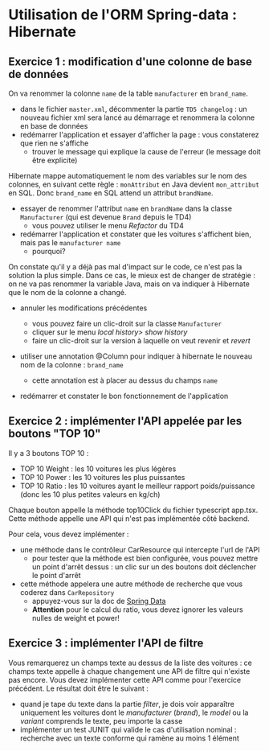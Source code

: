 # Utilisation de l'ORM Spring-data : Hibernate

## Exercice 1 : modification d'une colonne de base de données

On va renommer la colonne ```name``` de la table ```manufacturer``` en ```brand_name```. 

- dans le fichier ```master.xml```, décommenter la partie ```TD5 changelog``` : un nouveau fichier xml sera lancé au démarrage et renommera la colonne en base de données
- redémarrer l'application et essayer d'afficher la page : vous constaterez que rien ne s'affiche
    - trouver le message qui explique la cause de l'erreur (le message doit être explicite)

Hibernate mappe automatiquement le nom des variables sur le nom des colonnes, en suivant cette règle :
```monAttribut``` en Java devient ```mon_attribut``` en SQL. Donc ```brand_name``` en SQL attend un attribut ```brandName```.

- essayer de renommer l'attribut ```name``` en ```brandName``` dans la classe ```Manufacturer``` (qui est devenue ```Brand``` depuis le TD4)
  - vous pouvez utiliser le menu _Refactor_ du TD4
- redémarrer l'application et constater que les voitures s'affichent bien, mais pas le ```manufacturer name```
    - pourquoi?

On constate qu'il y a déjà pas mal d'impact sur le code, ce n'est pas la solution la plus simple. 
Dans ce cas, le mieux est de changer de stratégie : on ne va pas renommer la variable Java, mais on va indiquer à Hibernate que le nom de la colonne a changé.

- annuler les modifications précédentes
    - vous pouvez faire un clic-droit sur la classe ```Manufacturer``` 
    - cliquer sur le menu _local history> show history_
    - faire un clic-droit sur la version à laquelle on veut revenir et _revert_

- utiliser une annotation @Column pour indiquer à hibernate le nouveau nom de la colonne : ```brand_name```
    - cette annotation est à placer au dessus du champs ```name``` 
- redémarrer et constater le bon fonctionnement de l'application 

## Exercice 2 : implémenter l'API appelée par les boutons "TOP 10"
Il y a 3 boutons TOP 10 : 
- TOP 10 Weight : les 10 voitures les plus légères
- TOP 10 Power : les 10 voitures les plus puissantes
- TOP 10 Ratio : les 10 voitures ayant le meilleur rapport poids/puissance (donc les 10 plus petites valeurs en kg/ch)

Chaque bouton appelle la méthode top10Click du fichier typescript app.tsx.
Cette méthode appelle une API qui n'est pas implémentée côté backend.

Pour cela, vous devez implémenter : 
- une méthode dans le contrôleur CarResource qui intercepte l'url de l'API
  - pour tester que la méthode est bien configurée, vous pouvez mettre un point d'arrêt dessus : un clic sur un des boutons doit déclencher le point d'arrêt
- cette méthode appelera une autre méthode de recherche que vous coderez dans ```CarRepository```
   - appuyez-vous sur la doc de [Spring Data](https://docs.spring.io/spring-data/jpa/docs/1.10.1.RELEASE/reference/html/#jpa.query-methods.query-creation)
   - **Attention** pour le calcul du ratio, vous devez ignorer les valeurs nulles de weight et power!


## Exercice 3 : implémenter l'API de filtre
Vous remarquerez un champs texte au dessus de la liste des voitures : ce champs texte appelle à chaque changement une API de filtre qui n'existe pas encore.
Vous devez implémenter cette API comme pour l'exercice précédent.
Le résultat doit être le suivant :  
- quand je tape du texte dans la partie _filter_, je dois voir apparaître uniquement les voitures dont le _manufacturer_ (_brand_), le _model_ ou la _variant_ comprends le texte, peu importe la casse
- implémenter un test JUNIT qui valide le cas d'utilisation nominal : recherche avec un texte conforme qui ramène au moins 1 élément
